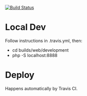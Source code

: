 [![Build Status](https://travis-ci.org/johanfrick/davidmiles.svg?branch=master)](https://travis-ci.org/johanfrick/davidmiles)

# Local Dev

Follow instructions in .travis.yml, then:

* cd builds/web/development
* php -S localhost:8888

# Deploy

Happens automatically by Travis CI.
